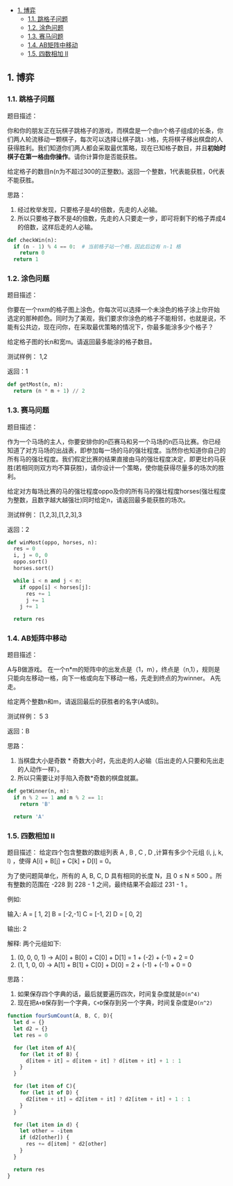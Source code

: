 - [1. 博弈](#1-博弈)
  - [1.1. 跳格子问题](#11-跳格子问题)
  - [1.2. 涂色问题](#12-涂色问题)
  - [1.3. 赛马问题](#13-赛马问题)
  - [1.4. AB矩阵中移动](#14-ab矩阵中移动)
  - [1.5. 四数相加 II](#15-四数相加-ii)


## 1. 博弈

### 1.1. 跳格子问题

题目描述：

你和你的朋友正在玩棋子跳格子的游戏，而棋盘是一个由n个格子组成的长条，你们两人轮流移动一颗棋子，每次可以选择让棋子跳`1-3`格，先将棋子移出棋盘的人获得胜利。我们知道你们两人都会采取最优策略，现在已知格子数目，并且**初始时棋子在第一格由你操作**。请你计算你是否能获胜。

给定格子的数目n(n为不超过300的正整数)。返回一个整数，1代表能获胜，0代表不能获胜。


思路：

1. 经过枚举发现，只要格子是4的倍数，先走的人必输。
2. 所以只要格子数不是4的倍数，先走的人只要走一步，即可将剩下的格子弄成4的倍数，这样后走的人必输。

```python
def checkWin(n):
  if (n - 1) % 4 == 0:  # 当前格子站一个格，因此后边有 n-1 格
    return 0
  return 1
```


### 1.2. 涂色问题 

题目描述：

你要在一个nxm的格子图上涂色，你每次可以选择一个未涂色的格子涂上你开始选定的那种颜色。同时为了美观，我们要求你涂色的格子不能相邻，也就是说，不能有公共边，现在问你，在采取最优策略的情况下，你最多能涂多少个格子？

给定格子图的长n和宽m。请返回最多能涂的格子数目。

测试样例：
1,2

返回：1


```python
def getMost(n, m):
  return (n * m + 1) // 2
```

### 1.3. 赛马问题

题目描述：

作为一个马场的主人，你要安排你的n匹赛马和另一个马场的n匹马比赛。你已经知道了对方马场的出战表，即参加每一场的马的强壮程度。当然你也知道你自己的所有马的强壮程度。我们假定比赛的结果直接由马的强壮程度决定，即更壮的马获胜(若相同则双方均不算获胜)，请你设计一个策略，使你能获得尽量多的场次的胜利。

给定对方每场比赛的马的强壮程度oppo及你的所有马的强壮程度horses(强壮程度为整数，且数字越大越强壮)同时给定n，请返回最多能获胜的场次。

测试样例：
[1,2,3],[1,2,3],3

返回：2

```python
def winMost(oppo, horses, n):
  res = 0
  i, j = 0, 0
  oppo.sort()
  horses.sort()

  while i < n and j < n:
    if oppo[i] < horses[j]:
      res += 1
      j += 1
    j += 1

  return res
```

### 1.4. AB矩阵中移动 

题目描述：

A与B做游戏。 在一个n*m的矩阵中的出发点是（1，m），终点是（n,1），规则是只能向左移动一格，向下一格或向左下移动一格，先走到终点的为winner。 A先走。

给定两个整数n和m，请返回最后的获胜者的名字(A或B)。

测试样例：
5 3

返回：B


思路：
1. 当棋盘大小是奇数 * 奇数大小时，先出走的人必输（后出走的人只要和先出走的人动作一样）。
2. 所以只需要让对手陷入奇数*奇数的棋盘就赢。


```python
def getWinner(n, m):
  if n % 2 == 1 and m % 2 == 1:
    return 'B'

  return 'A'
```



### 1.5. 四数相加 II

题目描述：
给定四个包含整数的数组列表 A , B , C , D ,计算有多少个元组 (i, j, k, l) ，使得 A[i] + B[j] + C[k] + D[l] = 0。

为了使问题简单化，所有的 A, B, C, D 具有相同的长度 N，且 0 ≤ N ≤ 500 。所有整数的范围在 -228 到 228 - 1 之间，最终结果不会超过 231 - 1 。

例如:

输入:
A = [ 1, 2]
B = [-2,-1]
C = [-1, 2]
D = [ 0, 2]

输出:
2

解释:
两个元组如下:
1. (0, 0, 0, 1) -> A[0] + B[0] + C[0] + D[1] = 1 + (-2) + (-1) + 2 = 0
2. (1, 1, 0, 0) -> A[1] + B[1] + C[0] + D[0] = 2 + (-1) + (-1) + 0 = 0
 
思路：
1. 如果保存四个字典的话，最后就要遍历四次，时间复杂度就是`O(n^4)`
2. 现在把`A+B`保存到一个字典，`C+D`保存到另一个字典，时间复杂度是`O(n^2)`

```js
function fourSumCount(A, B, C, D){
  let d = {}
  let d2 = {}
  let res = 0

  for (let item of A){
    for (let it of B) {
      d[item + it] = d[item + it] ? d[item + it] + 1 : 1
    }
  }

  for (let item of C){
    for (let it of D) {
      d2[item + it] = d2[item + it] ? d2[item + it] + 1 : 1
    }
  }

  for (let item in d) {
    let other = -item
    if (d2[other]) {
      res += d[item] * d2[other]
    }
  }

  return res
}
```
